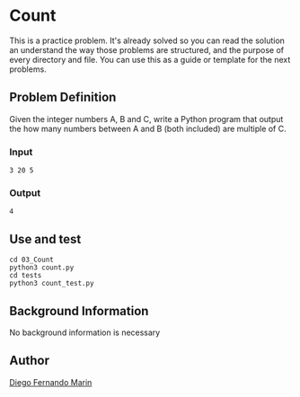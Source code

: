# Count

This is a practice problem. It's already solved so you can read the solution an understand the way those problems are structured, and the purpose of every directory and file. You can use this as a guide or template for the next problems.

## Problem Definition

Given the integer numbers A, B and C, write a Python program that output the how many numbers between A and B (both included) are multiple of C. 

### Input

    3 20 5

### Output

    4

## Use and test

    cd 03_Count
    python3 count.py
    cd tests
    python3 count_test.py

## Background Information

No background information is necessary

## Author

[Diego Fernando Marin](https://github.com/dfmarin)

